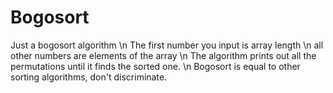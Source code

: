 # Bogosort
Just a bogosort algorithm \n
The first number you input is array length \n
all other numbers are elements of the array \n
The algorithm prints out all the permutations until it finds the sorted one. \n
Bogosort is equal to other sorting algorithms, don't discriminate.
